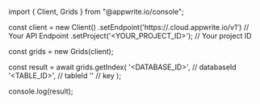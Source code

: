 import { Client, Grids } from "@appwrite.io/console";

const client = new Client()
    .setEndpoint('https://<REGION>.cloud.appwrite.io/v1') // Your API Endpoint
    .setProject('<YOUR_PROJECT_ID>'); // Your project ID

const grids = new Grids(client);

const result = await grids.getIndex(
    '<DATABASE_ID>', // databaseId
    '<TABLE_ID>', // tableId
    '' // key
);

console.log(result);
